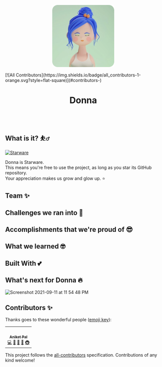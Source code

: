 <p align='center'><img src='https://github.com/betaoverflow/donna/blob/main/assets/Logo.png' width="200" ></p>
<!-- ALL-CONTRIBUTORS-BADGE:START - Do not remove or modify this section -->
[![All Contributors](https://img.shields.io/badge/all_contributors-1-orange.svg?style=flat-square)](#contributors-)
<!-- ALL-CONTRIBUTORS-BADGE:END -->
<h1 align='center'> Donna</h1>
<p align='center'>
 <br/> <br/>
</strong>
</p>


## What is it? ⛹️‍♂️



[![Starware](https://img.shields.io/badge/⭐-Starware-f5a91a?labelColor=black)](https://github.com/zepfietje/starware)

Donna is Starware.  
This means you're free to use the project, as long as you star its GitHub repository.  
Your appreciation makes us grow and glow up. ⭐

## Team ✨





## Challenges we ran into 🥺

## Accomplishments that we're proud of 😎


## What we learned 🤓


## Built With 💕



## What's next for Donna 🔥




<img width="1225" alt="Screenshot 2021-09-11 at 11 54 48 PM" src="https://user-images.githubusercontent.com/67703407/132957619-0ddfcf5f-867f-41eb-bd34-4c0bf14d6308.png">


## Contributors ✨

Thanks goes to these wonderful people ([emoji key](https://allcontributors.org/docs/en/emoji-key)):

<!-- ALL-CONTRIBUTORS-LIST:START - Do not remove or modify this section -->
<!-- prettier-ignore-start -->
<!-- markdownlint-disable -->
<table>
  <tr>
    <td align="center"><a href="https://aniket.live"><img src="https://avatars.githubusercontent.com/u/67703407?v=4?s=100" width="100px;" alt=""/><br /><sub><b>Aniket Pal</b></sub></a><br /><a href="https://github.com/betaoverflow/donna/commits?author=Aniket762" title="Code">💻</a> <a href="https://github.com/betaoverflow/donna/commits?author=Aniket762" title="Documentation">📖</a> <a href="#ideas-Aniket762" title="Ideas, Planning, & Feedback">🤔</a> <a href="#projectManagement-Aniket762" title="Project Management">📆</a> <a href="#infra-Aniket762" title="Infrastructure (Hosting, Build-Tools, etc)">🚇</a></td>
  </tr>
</table>

<!-- markdownlint-restore -->
<!-- prettier-ignore-end -->

<!-- ALL-CONTRIBUTORS-LIST:END -->

This project follows the [all-contributors](https://github.com/all-contributors/all-contributors) specification. Contributions of any kind welcome!